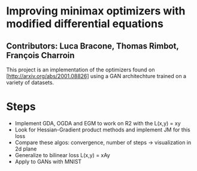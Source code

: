 # Improving minimax optimizers with modified differential equations

## Contributors: Luca Bracone, Thomas Rimbot, François Charroin

This project is an implementation of the optimizers found on
[http://arxiv.org/abs/2001.08826] using a GAN architechture trained on a
variety of datasets.

# Steps
- Implement GDA, OGDA and EGM to work on R2 with the L(x,y) = xy
- Look for Hessian-Gradient product methods and implement JM for this loss
- Compare these algos: convergence, number of steps -> visualization in 2d plane
- Generalize to bilinear loss L(x,y) = xAy
- Apply to GANs with MNIST